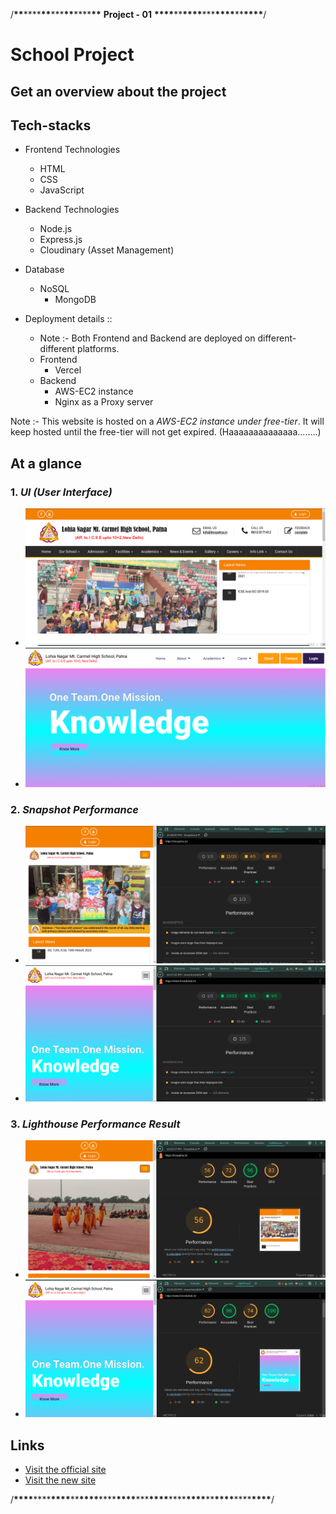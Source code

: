 /**\*\***\*\*\*\***\*\***\*\*\***\*\***\*\*\*\***\*\***
<strong>Project - 01</strong> **\*\*\*\***\*\***\*\*\*\***\*\*\***\*\*\*\***\*\***\*\*\*\***/

# School Project

## Get an overview about the project

## Tech-stacks

- Frontend Technologies

  - HTML
  - CSS
  - JavaScript

- Backend Technologies
  - Node.js
  - Express.js
  - Cloudinary (Asset Management)
- Database

  - NoSQL
    - MongoDB

- Deployment details ::
  - Note :- Both Frontend and Backend are deployed on different-different platforms.
  - Frontend
    - Vercel
  - Backend
    - AWS-EC2 instance
    - Nginx as a Proxy server

Note :- This website is hosted on a _AWS-EC2 instance under free-tier_. It will keep hosted until the free-tier will not get expired. (Haaaaaaaaaaaaaa........)

## At a glance

### 1. **_UI (User Interface)_**

- ![LMC Official Site](./lmcOfficialSite.png)
- ![LMC New Site](./lmcNewSite.png)

### 2. **_Snapshot Performance_**

- ![LMC Official Site Snapshot Performance](./officialSiteSnapshotPerformanceChartTwo.png)
- ![LMC New Site Snapshot Performance](./newSiteSnapshotPerformanceChartTwo.png)

### 3. **_Lighthouse Performance Result_**

- ![LMC Official Site Lighthouse Performance](./officialSiteLighthousePerformanceChartOne.png)
- ![LMC New Site Lighthouse Performance](./newSiteLighthousePerformanceChartOne.png)

## Links

- <a href="https://lmcpatna.in/" target="_blank">Visit the official site</a>
- <a href="https://www.lmceduhub.in/" target="_blank">Visit the new site</a>

/**\*\*\*\***\*\*\*\***\*\*\*\***\*\***\*\*\*\***\*\*\*\***\*\*\*\***\*\*\***\*\*\*\***\*\*\*\***\*\*\*\***\*\***\*\*\*\***\*\*\*\***\*\*\*\***/

